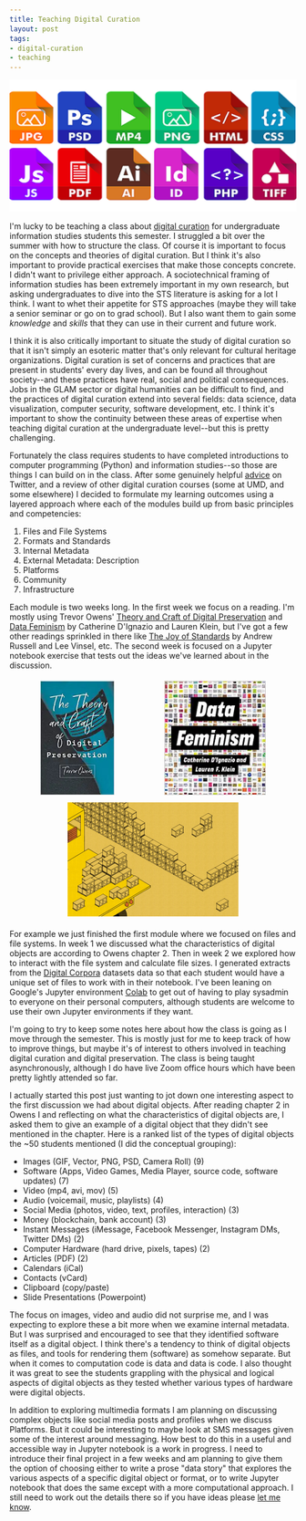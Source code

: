 ```yaml
---
title: Teaching Digital Curation
layout: post
tags:
- digital-curation
- teaching
---
```



<img class="img-fluid" src="/images/formats.png">

I'm lucky to be teaching a class about [digital curation] for undergraduate
information studies students this semester. I struggled a bit over the summer
with how to structure the class. Of course it is important to focus on the
concepts and theories of digital curation. But I think it's also important to
provide practical exercises that make those concepts concrete. I didn't want to
privilege either approach. A sociotechnical framing of information studies has
been extremely important in my own research, but asking undergraduates to dive
into the STS literature is asking for a lot I think. I want to whet their
appetite for STS approaches (maybe they will take a senior seminar or go on to
grad school). But I also want them to gain some *knowledge* and *skills* that
they can use in their current and future work.

I think it is also critically important to situate the study of digital curation
so that it isn't simply an esoteric matter that's only relevant for cultural
heritage organizations. Digital curation is set of concerns and practices that
are present in students' every day lives, and can be found all throughout
society--and these practices have real, social and political consequences.  Jobs
in the GLAM sector or digital humanities can be difficult to find, and the
practices of digital curation extend into several fields: data science, data
visualization, computer security, software development, etc. I think it's
important to show the continuity between these areas of expertise when teaching
digital curation at the undergraduate level--but this is pretty challenging.

Fortunately the class requires students to have completed introductions to
computer programming (Python) and information studies--so those are things I can
build on in the class. After some genuinely helpful [advice] on Twitter, and a
review of other digital curation courses (some at UMD, and some elsewhere) I
decided to formulate my learning outcomes using a layered approach where each of
the modules build up from basic principles and competencies:

1. Files and File Systems
2. Formats and Standards
3. Internal Metadata
4. External Metadata: Description
5. Platforms
6. Community
7. Infrastructure

Each module is two weeks long. In the first week we focus on a reading. I'm
mostly using Trevor Owens' [Theory and Craft of Digital Preservation]
and [Data Feminism] by Catherine D'Ignazio and Lauren Klein, but I've got a few
other readings sprinkled in there like [The Joy of Standards] by Andrew Russell
and Lee Vinsel, etc. The second week is focused on a Jupyter notebook exercise
that tests out the ideas we've learned about in the discussion.

<style>

#images {
  display: flex;
  flex-direction: row;
  flex-wrap: wrap;
  justify-content: space-around;
  margin: 10px;
}

#images img {
  height: 200px;
  margin: 5px;
}

</style>

<div id="images">
  <div>
  <a href="https://jhupbooks.press.jhu.edu/title/theory-and-craft-digital-preservation"><img src="/images/theory-and-craft-of-digital-preservation.jpg"></a>
  </div>
  <div>
  <a href="https://data-feminism.mitpress.mit.edu/"><img src="/images/data-feminism.jpg"></a>
  </div>
  <div>
  <a href="https://www.nytimes.com/2019/02/16/opinion/sunday/standardization.html"><img src="/images/joy-of-standards.gif"></a>
  </div>
</div>

For example we just finished the first module where we focused on files and file
systems. In week 1 we discussed what the characteristics of digital objects are
according to Owens chapter 2. Then in week 2 we explored how to interact with
the file system and calculate file sizes. I generated extracts from the [Digital
Corpora]  datasets data so that each student would have a unique set of files to
work with in their notebook. I've been leaning on Google's Jupyter environment
[Colab] to get out of having to play sysadmin to everyone on their personal
computers, although students are welcome to use their own Jupyter environments
if they want.

I'm going to try to keep some notes here about how the class is going as I move
through the semester. This is mostly just for me to keep track of how to improve
things, but maybe it's of interest to others involved in teaching digital
curation and digital preservation. The class is being taught asynchronously,
although I do have live Zoom office hours which have been pretty lightly
attended so far.

I actually started this post just wanting to jot down one interesting aspect to
the first discussion we had about digital objects. After reading chapter 2 in
Owens I and reflecting on what the characteristics of digital objects are, I
asked them to give an example of a digital object that they didn't see mentioned
in the chapter. Here is a ranked list of the types of digital objects the ~50
students mentioned (I did the conceptual grouping):

- Images (GIF, Vector, PNG, PSD, Camera Roll) (9)
- Software (Apps, Video Games, Media Player, source code, software updates) (7)
- Video (mp4, avi, mov) (5)
- Audio (voicemail, music, playlists) (4)
- Social Media (photos, video, text, profiles, interaction) (3)
- Money (blockchain, bank account) (3) 
- Instant Messages (iMessage, Facebook Messenger, Instagram DMs, Twitter DMs) (2)
- Computer Hardware (hard drive, pixels, tapes) (2)
- Articles (PDF) (2)
- Calendars (iCal)
- Contacts (vCard)
- Clipboard (copy/paste)
- Slide Presentations (Powerpoint) 

The focus on images, video and audio did not surprise me, and I was expecting to
explore these a bit more when we examine internal metadata. But I was surprised
and encouraged to see that they identified software itself as a digital object.
I think there's a tendency to think of digital objects as files, and tools for
rendering them (software) as somehow separate. But when it comes to computation
code is data and data is code. I also thought it was great to see the students
grappling with the physical and logical aspects of digital objects as they
tested whether various types of hardware were digital objects.

In addition to exploring multimedia formats I am planning on discussing complex
objects like social media posts and profiles when we discuss Platforms. But it
could be interesting to maybe look at SMS messages given some of the interest
around messaging. How best to do this in a useful and accessible way in Jupyter
notebook is a work in progress. I need to introduce their final project in a few
weeks and am planning to give them the option of choosing either to write a
prose "data story" that explores the various aspects of a specific digital
object or format, or to write Jupyter notebook that does the same except with a
more computational approach.  I still need to work out the details there so if
you have ideas please [let me know].

[advice]: https://twitter.com/edsu/status/1258720069342892032
[digital curation]: https://github.com/edsu/inst341/
[Theory and Craft of Digital Preservation]: https://jhupbooks.press.jhu.edu/title/theory-and-craft-digital-preservation
[Data Feminism]: https://data-feminism.mitpress.mit.edu/
[The Joy of Standards]: https://data-feminism.mitpress.mit.edu/
[Colab]: https://colab.research.google.com/
[Digital Corpora]: https://digitalcorpora.org/corpora/files
[let me know]: mailto://ehs@pobox.com
